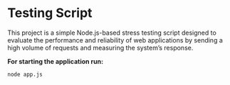 # **Testing Script**
This project is a simple Node.js-based stress testing script designed to evaluate the performance and reliability of web applications by sending a high volume of requests and measuring the system’s response.

**For starting the application run:**
```bash
node app.js
```
